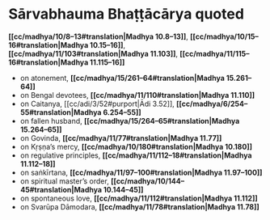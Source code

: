 # Sārvabhauma Bhaṭṭācārya quoted

**[[cc/madhya/10/8–13#translation|Madhya 10.8–13]]**, **[[cc/madhya/10/15–16#translation|Madhya 10.15–16]]**, **[[cc/madhya/11/103#translation|Madhya 11.103]]**, **[[cc/madhya/11/115–16#translation|Madhya 11.115–16]]**

* on atonement, **[[cc/madhya/15/261–64#translation|Madhya 15.261–64]]**
* on Bengal devotees, **[[cc/madhya/11/110#translation|Madhya 11.110]]**
* on Caitanya, [[cc/adi/3/52#purport|Ādi 3.52]], **[[cc/madhya/6/254–55#translation|Madhya 6.254–55]]**
* on fallen husband, **[[cc/madhya/15/264–65#translation|Madhya 15.264–65]]**
* on Govinda, **[[cc/madhya/11/77#translation|Madhya 11.77]]**
* on Kṛṣṇa’s mercy, **[[cc/madhya/10/180#translation|Madhya 10.180]]**
* on regulative principles, **[[cc/madhya/11/112–18#translation|Madhya 11.112–18]]**
* on saṅkīrtana, **[[cc/madhya/11/97–100#translation|Madhya 11.97–100]]**
* on spiritual master’s order, **[[cc/madhya/10/144–45#translation|Madhya 10.144–45]]**
* on spontaneous love, **[[cc/madhya/11/112#translation|Madhya 11.112]]**
* on Svarūpa Dāmodara, **[[cc/madhya/11/78#translation|Madhya 11.78]]**
